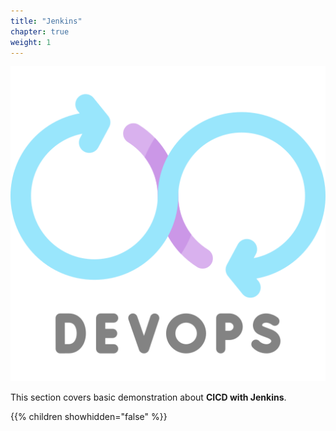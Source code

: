 ```yaml
---
title: "Jenkins"
chapter: true
weight: 1
---
```


![DevOps](/images/devops.png?width=20pc)

This section covers basic demonstration about **CICD with Jenkins**.

{{% children showhidden="false" %}}
